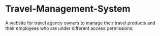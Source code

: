 # Travel-Management-System
A website for travel agency owners to manage their travel products and their employees who are under different access permissions.
